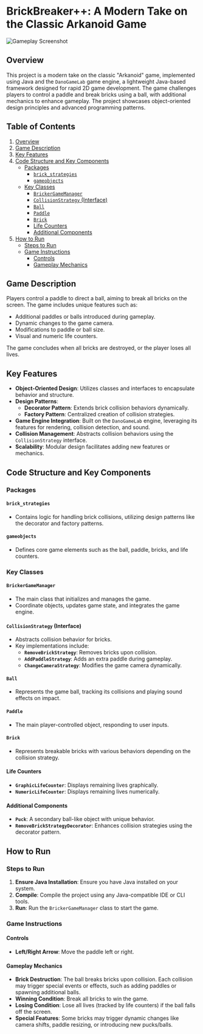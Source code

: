 # BrickBreaker++: A Modern Take on the Classic Arkanoid Game

![Gameplay Screenshot](media/game_screenshot.jpg)

## Overview

This project is a modern take on the classic "Arkanoid" game, implemented using Java and the `DanoGameLab`
game engine, a lightweight Java-based framework designed for rapid 2D game development. The game challenges
players to control a paddle and break bricks using a ball, with additional mechanics to enhance gameplay. The
project showcases object-oriented design principles and advanced programming patterns.

## Table of Contents

1. [Overview](#overview)
2. [Game Description](#game-description)
3. [Key Features](#key-features)
4. [Code Structure and Key Components](#code-structure-and-key-components)
   - [Packages](#packages)
       - [`brick_strategies`](#brick_strategies)
       - [`gameobjects`](#gameobjects)
   - [Key Classes](#key-classes)
       - [`BrickerGameManager`](#brickergamemanager)
       - [`CollisionStrategy` (Interface)](#collisionstrategy-interface)
       - [`Ball`](#ball)
       - [`Paddle`](#paddle)
       - [`Brick`](#brick)
       - [Life Counters](#life-counters)
       - [Additional Components](#additional-components)
5. [How to Run](#how-to-run)
   - [Steps to Run](#steps-to-run)
   - [Game Instructions](#game-instructions)
       - [Controls](#controls)
       - [Gameplay Mechanics](#gameplay-mechanics)

## Game Description

Players control a paddle to direct a ball, aiming to break all bricks on the screen. The game includes unique
features such as:

- Additional paddles or balls introduced during gameplay.
- Dynamic changes to the game camera.
- Modifications to paddle or ball size.
- Visual and numeric life counters.

The game concludes when all bricks are destroyed, or the player loses all lives.

## Key Features

- **Object-Oriented Design**: Utilizes classes and interfaces to encapsulate behavior and structure.
- **Design Patterns**:
    - **Decorator Pattern**: Extends brick collision behaviors dynamically.
    - **Factory Pattern**: Centralized creation of collision strategies.
- **Game Engine Integration**: Built on the `DanoGameLab` engine, leveraging its features for rendering,
  collision detection, and sound.
- **Collision Management**: Abstracts collision behaviors using the `CollisionStrategy` interface.
- **Scalability**: Modular design facilitates adding new features or mechanics.

## Code Structure and Key Components

### Packages

#### `brick_strategies`
- Contains logic for handling brick collisions, utilizing design patterns like the decorator and factory 
  patterns.

#### `gameobjects`
- Defines core game elements such as the ball, paddle, bricks, and life counters.

### Key Classes

#### `BrickerGameManager`

- The main class that initializes and manages the game.
- Coordinate objects, updates game state, and integrates the game engine.

#### `CollisionStrategy` (Interface)

- Abstracts collision behavior for bricks.
- Key implementations include:
    - **`RemoveBrickStrategy`**: Removes bricks upon collision.
    - **`AddPaddleStrategy`**: Adds an extra paddle during gameplay.
    - **`ChangeCameraStrategy`**: Modifies the game camera dynamically.

#### `Ball`

- Represents the game ball, tracking its collisions and playing sound effects on impact.

#### `Paddle`

- The main player-controlled object, responding to user inputs.

#### `Brick`

- Represents breakable bricks with various behaviors depending on the collision strategy.

#### Life Counters

- **`GraphicLifeCounter`**: Displays remaining lives graphically.
- **`NumericLifeCounter`**: Displays remaining lives numerically.

#### Additional Components

- **`Puck`**: A secondary ball-like object with unique behavior.
- **`RemoveBrickStrategyDecorator`**: Enhances collision strategies using the decorator pattern.

## How to Run

### Steps to Run

1. **Ensure Java Installation**: Ensure you have Java installed on your system.
2. **Compile**: Compile the project using any Java-compatible IDE or CLI tools.
3. **Run**: Run the `BrickerGameManager` class to start the game.

### Game Instructions

#### Controls
- **Left/Right Arrow**: Move the paddle left or right.

#### Gameplay Mechanics

- **Brick Destruction**: The ball breaks bricks upon collision. Each collision may trigger special events
  or effects, such as adding paddles or spawning additional balls.
- **Winning Condition**: Break all bricks to win the game.
- **Losing Condition**: Lose all lives (tracked by life counters) if the ball falls off the screen.
- **Special Features**: Some bricks may trigger dynamic changes like camera shifts, paddle resizing, or
  introducing new pucks/balls.
